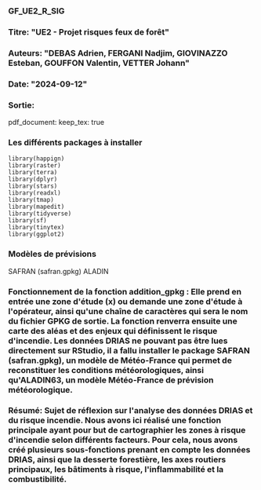### GF_UE2_R_SIG

### Titre: "UE2 - Projet risques feux de forêt"
### Auteurs: "DEBAS Adrien, FERGANI Nadjim, GIOVINAZZO Esteban, GOUFFON Valentin, VETTER Johann"
### Date: "2024-09-12"
### Sortie: 
  pdf_document:
    keep_tex: true
    
### Les différents packages à installer 
 ```{r load_packages, include=FALSE}
library(happign)
library(raster)
library(terra)
library(dplyr)
library(stars)
library(readxl)
library(tmap)
library(mapedit)
library(tidyverse)
library(sf)
library(tinytex)
library(ggplot2)
```
### Modèles de prévisions
SAFRAN (safran.gpkg)
ALADIN 

### Fonctionnement de la fonction addition_gpkg : Elle prend en entrée une zone d'étude (x) ou demande une zone d'étude à l'opérateur, ainsi qu'une chaîne de caractères qui sera le nom du fichier GPKG de sortie. La fonction renverra ensuite une carte des aléas et des enjeux qui définissent le risque d'incendie. Les données DRIAS ne pouvant pas être lues directement sur RStudio, il a fallu installer le package SAFRAN (safran.gpkg), un modèle de Météo-France qui permet de reconstituer les conditions météorologiques, ainsi qu'ALADIN63, un modèle Météo-France de prévision météorologique.


### Résumé: Sujet de réflexion sur l'analyse des données DRIAS et du risque incendie. Nous avons ici réalisé une fonction principale ayant pour but de cartographier les zones à risque d'incendie selon différents facteurs. Pour cela, nous avons créé plusieurs sous-fonctions prenant en compte les données DRIAS, ainsi que la desserte forestière, les axes routiers principaux, les bâtiments à risque, l'inflammabilité et la combustibilité.
